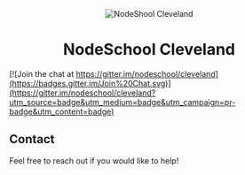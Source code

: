 <div style="text-align:center">
  <img src="img/cle_logo.png" alt="NodeShool Cleveland" style="max-height:250px">
  <h1>NodeSchool Cleveland</h1>
</div>

[![Join the chat at https://gitter.im/nodeschool/cleveland](https://badges.gitter.im/Join%20Chat.svg)](https://gitter.im/nodeschool/cleveland?utm_source=badge&utm_medium=badge&utm_campaign=pr-badge&utm_content=badge)

## Contact
Feel free to reach out if you would like to help!
